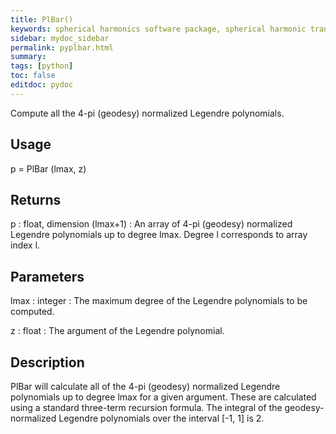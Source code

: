 ```yaml
---
title: PlBar()
keywords: spherical harmonics software package, spherical harmonic transform, legendre functions, multitaper spectral analysis, Python, gravity, magnetic field
sidebar: mydoc_sidebar
permalink: pyplbar.html
summary:
tags: [python]
toc: false
editdoc: pydoc
---
```


Compute all the 4-pi (geodesy) normalized Legendre polynomials.

## Usage

p = PlBar (lmax, z)

## Returns

p : float, dimension (lmax+1)
:   An array of 4-pi (geodesy) normalized Legendre polynomials up to degree lmax. Degree l corresponds to array index l.

## Parameters

lmax : integer
:   The maximum degree of the Legendre polynomials to be computed.

z : float
:   The argument of the Legendre polynomial.

## Description

PlBar will calculate all of the 4-pi (geodesy) normalized Legendre polynomials up to degree lmax for a given argument. These are calculated using a standard three-term recursion formula. The integral of the geodesy-normalized Legendre polynomials over the interval [-1, 1] is 2.
